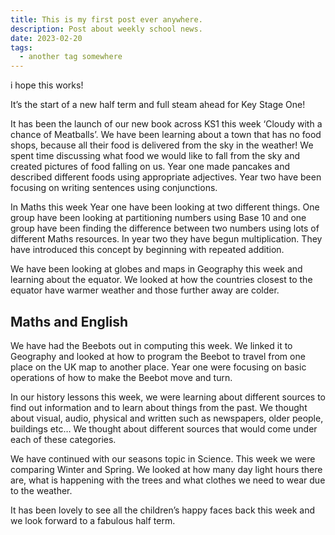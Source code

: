 ```yaml
---
title: This is my first post ever anywhere.
description: Post about weekly school news.
date: 2023-02-20
tags:
  - another tag somewhere
---
```

i hope this works!

It’s the start of a new half term and full steam ahead for Key Stage One!

It has been the launch of our new book across KS1 this week ‘Cloudy with a chance of Meatballs’. We have been learning about a town that has no food shops, because all their food is delivered from the sky in the weather! We spent time discussing what food we would like to fall from the sky and created pictures of food falling on us. Year one made pancakes and described different foods using appropriate adjectives. Year two have been focusing on writing sentences using conjunctions.

In Maths this week Year one have been looking at two different things. One group have been looking at partitioning numbers using Base 10 and one group have been finding the difference between two numbers using lots of different Maths resources. In year two they have begun multiplication. They have introduced this concept by beginning with repeated addition.

We have been looking at globes and maps in Geography this week and learning about the equator. We looked at how the countries closest to the equator have warmer weather and those further away are colder.


## Maths and English

We have had the Beebots out in computing this week. We linked it to Geography and looked at how to program the Beebot to travel from one place on the UK map to another place. Year one were focusing on basic operations of how to make the Beebot move and turn.

In our history lessons this week, we were learning about different sources to find out information and to learn about things from the past. We thought about visual, audio, physical and written such as newspapers, older people, buildings etc… We thought about different sources that would come under each of these categories.

We have continued with our seasons topic in Science. This week we were comparing Winter and Spring. We looked at how many day light hours there are, what is happening with the trees and what clothes we need to wear due to the weather.

It has been lovely to see all the children’s happy faces back this week and we look forward to a fabulous half term.
